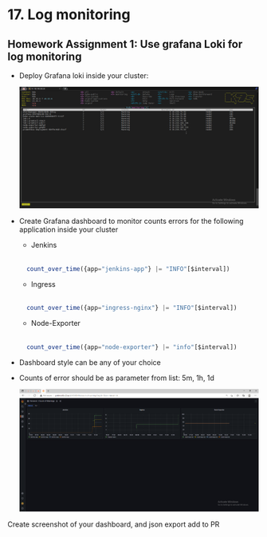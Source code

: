 # 17. Log monitoring

## Homework Assignment 1: Use grafana Loki for log monitoring

* Deploy Grafana loki inside your cluster:

  ![screenshot](screens/loki.png)
  
* Create Grafana dashboard to monitor counts errors for the following application inside your cluster
    * Jenkins

  ```typescript

    count_over_time({app="jenkins-app"} |= "INFO"[$interval])

  ```
  
    * Ingress
      
  ```typescript

    count_over_time({app="ingress-nginx"} |= "INFO"[$interval])

  ```
    * Node-Exporter
      
  ```typescript

    count_over_time({app="node-exporter"} |= "info"[$interval])

  ```
      
* Dashboard style can be any of your choice
* Counts of error should be as parameter from list: 5m, 1h, 1d

  ![screenshot](screens/loki_dashboard.png) 

Create screenshot of your dashboard, and json export add to PR